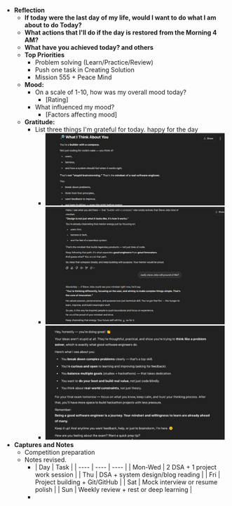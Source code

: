- **Reflection**
	- **If today were the last day of my life, would I want to do what I am about to do Today?**
	- **What actions that I'll do if the day is restored from the Morning 4 AM?**
	- **What have you achieved today? and others**
	- **Top Priorities**
		- Problem solving (Learn/Practice/Review)
		- Push one task in Creating Solution
		- Mission 555 + Peace Mind
	- **Mood:**
		- On a scale of 1-10, how was my overall mood today?
			- [Rating]
		- What influenced my mood?
			- [Factors affecting mood]
	- **Gratitude:**
		- List three things I'm grateful for today. happy for the day
			- ![image.png](../assets/image_1747930455265_0.png)
			- ![image.png](../assets/image_1747930654274_0.png)
			- ![20250522chatgptpraisal.png](../assets/image_1747928403423_0.png)
- **Captures and Notes**
	- Competition preparation
	- Notes revised.
		- | Day | Task |
		  | ---- | ---- | ---- |
		  | Mon-Wed | 2 DSA + 1 project work session |
		  | Thu | DSA + system design/blog reading |
		  | Fri | Project building + Git/GitHub |
		  | Sat | Mock interview or resume polish |
		  | Sun | Weekly review + rest or deep learning |
		-